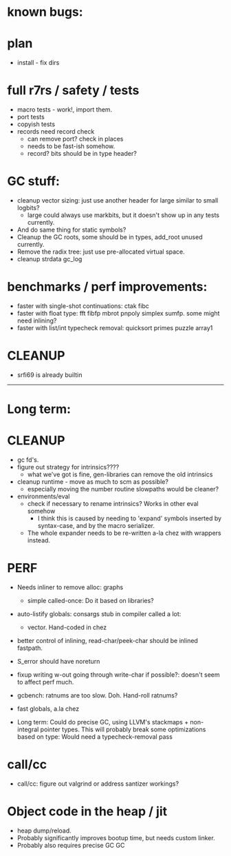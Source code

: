 # known bugs:

# plan
  * install - fix dirs

# full r7rs / safety / tests
  * macro tests - work!, import them.
  * port tests
  * copyish tests
  * records need record check
    * can remove port? check in places
	* needs to be fast-ish somehow.
	* record? bits should be in type header?
  
# GC stuff:

* cleanup vector sizing: just use another header for large similar to small logbits?
  * large could always use markbits, but it doesn't show up in any tests currently.
* And do same thing for static symbols?
* Cleanup the GC roots, some should be in types, add_root unused currently.
* Remove the radix tree: just use pre-allocated virtual space.
* cleanup strdata gc_log

# benchmarks / perf improvements:
  * faster with single-shot continuations: ctak fibc
  * faster with float type: fft fibfp mbrot pnpoly simplex sumfp. some might need inlining?
  * faster with list/int typecheck removal: quicksort primes puzzle array1

# CLEANUP

* srfi69 is already builtin

----------------------------------------


# Long term:	 

# CLEANUP

* gc fd's.
* figure out strategy for intrinsics????
  * what we've got is fine, gen-libraries can remove the old intrinsics
* cleanup runtime - move as much to scm as possible?
  * especially moving the number routine slowpaths would be cleaner?
* environments/eval
  * check if necessary to rename intrinsics? Works in other eval somehow
     * I think this is caused by needing to 'expand' symbols inserted by 
	   syntax-case, and by the macro serializer.
  * The whole expander needs to be re-written a-la chez with wrappers instead.

# PERF
* Needs inliner to remove alloc: graphs
  * simple called-once: Do it based on libraries?
* auto-listify globals: consargs stub in compiler called a lot: 
  * vector. Hand-coded in chez
* better control of inlining, read-char/peek-char should be inlined fastpath.
* S_error should have noreturn
* fixup writing w-out going through write-char if possible?: doesn't seem to affect perf much.
* gcbench: ratnums are too slow.  Doh.  Hand-roll ratnums?

* fast globals, a.la chez

* Long term: Could do precise GC, using LLVM's stackmaps + non-integral pointer types. 
     This will probably break some optimizations based on type: Would need
	 a typecheck-removal pass
	 
# call/cc
  * call/cc: figure out valgrind or address santizer workings?

# Object code in the heap / jit
 * heap dump/reload.
 * Probably significantly improves bootup time, but needs custom linker.
 * Probably also requires precise GC GC
